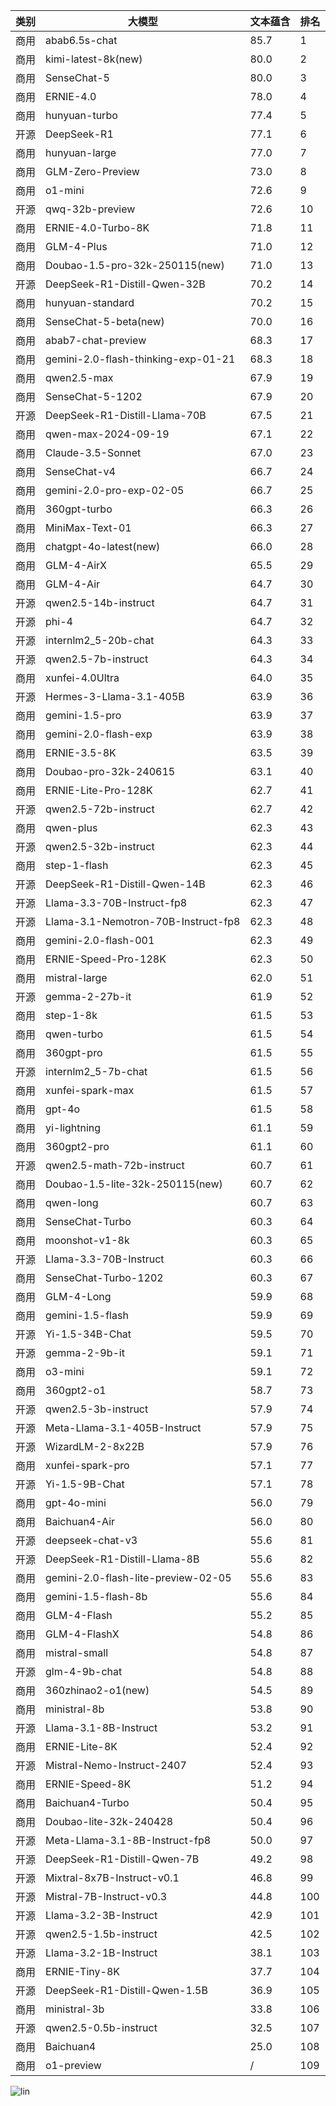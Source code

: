 
| 类别 | 大模型                         | 文本蕴含 | 排名 |
|-----|------------------------------|---------|----|
|商用|abab6.5s-chat|85.7|1|
|商用|kimi-latest-8k(new)|80.0|2|
|商用|SenseChat-5|80.0|3|
|商用|ERNIE-4.0|78.0|4|
|商用|hunyuan-turbo|77.4|5|
|开源|DeepSeek-R1|77.1|6|
|商用|hunyuan-large|77.0|7|
|商用|GLM-Zero-Preview|73.0|8|
|商用|o1-mini|72.6|9|
|开源|qwq-32b-preview|72.6|10|
|商用|ERNIE-4.0-Turbo-8K|71.8|11|
|商用|GLM-4-Plus|71.0|12|
|商用|Doubao-1.5-pro-32k-250115(new)|71.0|13|
|开源|DeepSeek-R1-Distill-Qwen-32B|70.2|14|
|商用|hunyuan-standard|70.2|15|
|商用|SenseChat-5-beta(new)|70.0|16|
|商用|abab7-chat-preview|68.3|17|
|商用|gemini-2.0-flash-thinking-exp-01-21|68.3|18|
|商用|qwen2.5-max|67.9|19|
|商用|SenseChat-5-1202|67.9|20|
|开源|DeepSeek-R1-Distill-Llama-70B|67.5|21|
|商用|qwen-max-2024-09-19|67.1|22|
|商用|Claude-3.5-Sonnet|67.0|23|
|商用|SenseChat-v4|66.7|24|
|商用|gemini-2.0-pro-exp-02-05|66.7|25|
|商用|360gpt-turbo|66.3|26|
|商用|MiniMax-Text-01|66.3|27|
|商用|chatgpt-4o-latest(new)|66.0|28|
|商用|GLM-4-AirX|65.5|29|
|商用|GLM-4-Air|64.7|30|
|开源|qwen2.5-14b-instruct|64.7|31|
|开源|phi-4|64.7|32|
|开源|internlm2_5-20b-chat|64.3|33|
|开源|qwen2.5-7b-instruct|64.3|34|
|商用|xunfei-4.0Ultra|64.0|35|
|开源|Hermes-3-Llama-3.1-405B|63.9|36|
|商用|gemini-1.5-pro|63.9|37|
|商用|gemini-2.0-flash-exp|63.9|38|
|商用|ERNIE-3.5-8K|63.5|39|
|商用|Doubao-pro-32k-240615|63.1|40|
|商用|ERNIE-Lite-Pro-128K|62.7|41|
|开源|qwen2.5-72b-instruct|62.7|42|
|商用|qwen-plus|62.3|43|
|开源|qwen2.5-32b-instruct|62.3|44|
|商用|step-1-flash|62.3|45|
|开源|DeepSeek-R1-Distill-Qwen-14B|62.3|46|
|开源|Llama-3.3-70B-Instruct-fp8|62.3|47|
|开源|Llama-3.1-Nemotron-70B-Instruct-fp8|62.3|48|
|商用|gemini-2.0-flash-001|62.3|49|
|商用|ERNIE-Speed-Pro-128K|62.3|50|
|商用|mistral-large|62.0|51|
|开源|gemma-2-27b-it|61.9|52|
|商用|step-1-8k|61.5|53|
|商用|qwen-turbo|61.5|54|
|商用|360gpt-pro|61.5|55|
|开源|internlm2_5-7b-chat|61.5|56|
|商用|xunfei-spark-max|61.5|57|
|商用|gpt-4o|61.5|58|
|商用|yi-lightning|61.1|59|
|商用|360gpt2-pro|61.1|60|
|开源|qwen2.5-math-72b-instruct|60.7|61|
|商用|Doubao-1.5-lite-32k-250115(new)|60.7|62|
|商用|qwen-long|60.7|63|
|商用|SenseChat-Turbo|60.3|64|
|商用|moonshot-v1-8k|60.3|65|
|开源|Llama-3.3-70B-Instruct|60.3|66|
|商用|SenseChat-Turbo-1202|60.3|67|
|商用|GLM-4-Long|59.9|68|
|商用|gemini-1.5-flash|59.9|69|
|开源|Yi-1.5-34B-Chat|59.5|70|
|开源|gemma-2-9b-it|59.1|71|
|商用|o3-mini|59.1|72|
|商用|360gpt2-o1|58.7|73|
|开源|qwen2.5-3b-instruct|57.9|74|
|开源|Meta-Llama-3.1-405B-Instruct|57.9|75|
|开源|WizardLM-2-8x22B|57.9|76|
|商用|xunfei-spark-pro|57.1|77|
|开源|Yi-1.5-9B-Chat|57.1|78|
|商用|gpt-4o-mini|56.0|79|
|商用|Baichuan4-Air|56.0|80|
|开源|deepseek-chat-v3|55.6|81|
|开源|DeepSeek-R1-Distill-Llama-8B|55.6|82|
|商用|gemini-2.0-flash-lite-preview-02-05|55.6|83|
|商用|gemini-1.5-flash-8b|55.6|84|
|商用|GLM-4-Flash|55.2|85|
|商用|GLM-4-FlashX|54.8|86|
|商用|mistral-small|54.8|87|
|开源|glm-4-9b-chat|54.8|88|
|商用|360zhinao2-o1(new)|54.5|89|
|商用|ministral-8b|53.8|90|
|开源|Llama-3.1-8B-Instruct|53.2|91|
|商用|ERNIE-Lite-8K|52.4|92|
|开源|Mistral-Nemo-Instruct-2407|52.4|93|
|商用|ERNIE-Speed-8K|51.2|94|
|商用|Baichuan4-Turbo|50.4|95|
|商用|Doubao-lite-32k-240428|50.4|96|
|开源|Meta-Llama-3.1-8B-Instruct-fp8|50.0|97|
|开源|DeepSeek-R1-Distill-Qwen-7B|49.2|98|
|开源|Mixtral-8x7B-Instruct-v0.1|46.8|99|
|开源|Mistral-7B-Instruct-v0.3|44.8|100|
|开源|Llama-3.2-3B-Instruct|42.9|101|
|开源|qwen2.5-1.5b-instruct|42.5|102|
|开源|Llama-3.2-1B-Instruct|38.1|103|
|商用|ERNIE-Tiny-8K|37.7|104|
|开源|DeepSeek-R1-Distill-Qwen-1.5B|36.9|105|
|商用|ministral-3b|33.8|106|
|开源|qwen2.5-0.5b-instruct|32.5|107|
|商用|Baichuan4|25.0|108|
|商用|o1-preview|/|109|


![lin](../pic/textEntail.png)
